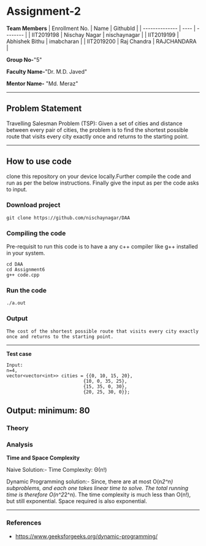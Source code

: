 # Assignment-2

**Team Members**
| Enrollment No. | Name | GithubId |
| -------------- | ---- | -------- |
| IIT2019198 | Nischay Nagar | nischaynagar |
| IIT2019199 | Abhishek Bithu | imabcharan |
| IIT2019200 | Raj Chandra | RAJCHANDARA |

**Group No-**"5"

**Faculty Name-**"Dr. M.D. Javed"

**Mentor Name-** "Md. Meraz"

---

## Problem Statement

Travelling Salesman Problem (TSP): Given a set of cities and distance between every pair of cities, the problem is to find the shortest possible route that visits every city exactly once and returns to the starting point.

---

## How to use code

clone this repository on your device locally.Further compile the code and run as per the below instructions. Finally give the input as per the code asks to input.

### Download project

```
git clone https://github.com/nischaynagar/DAA
```

### Compiling the code

Pre-requisit to run this code is to have a any c++ compiler like g++ installed in your system.

```
cd DAA
cd Assignment6
g++ code.cpp
```

### Run the code

```
./a.out
```

### Output

```
The cost of the shortest possible route that visits every city exactly once and returns to the starting point.
```

---

**Test case**

```
Input:
n=4,
vector<vector<int>> cities = {{0, 10, 15, 20},
                            {10, 0, 35, 25},
                            {15, 35, 0, 30},
                            {20, 25, 30, 0}};
```

## Output: minimum: 80

### Theory

### Analysis

**Time and Space Complexity**

Naive Solution:-
Time Complexity: Θ(n!)

Dynamic Programming solution:-
Since, there are at most O(n*2^n) subproblems, and each one takes linear time to solve. The total running time is therefore O(n^2*2^n). The time complexity is much less than O(n!), but still exponential. Space required is also exponential.

---

### References

- https://www.geeksforgeeks.org/dynamic-programming/
